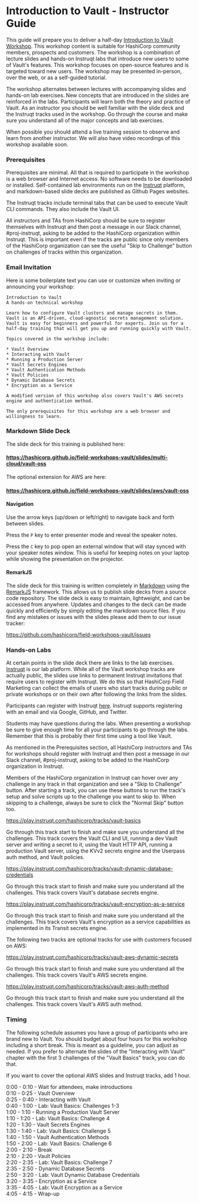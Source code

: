 # Introduction to Vault - Instructor Guide

This guide will prepare you to deliver a half-day [Introduction to Vault Workshop](https://hashicorp.github.io/field-workshops-vault/slides/multi-cloud/vault-oss). This workshop content is suitable for HashiCorp community members, prospects and customers. The workshop is a combination of lecture slides and hands-on Instruqt labs that introduce new users to some of Vault's features. This workshop focuses on open-source features and is targeted toward new users. The workshop may be presented in-person, over the web, or as a self-guided tutorial.

The workshop alternates between lectures with accompanying slides and hands-on lab exercises. New concepts that are introduced in the slides are reinforced in the labs. Participants will learn both the theory and practice of Vault. As an instructor you should be well familiar with the slide deck and the Instruqt tracks used in the workshop. Go through the course and make sure you understand all of the major concepts and lab exercises.

When possible you should attend a live training session to observe and learn from another instructor. We will also have video recordings of this workshop available soon.

### Prerequisites
Prerequisites are minimal. All that is required to participate in the workshop is a web browser and Internet access. No software needs to be downloaded or installed. Self-contained lab environments run on the [Instruqt](https://play.instruqt.com/hashicorp) platform, and markdown-based slide decks are published as Github Pages websites.

The Instruqt tracks include terminal tabs that can be used to execute Vault CLI commands. They also include the Vault UI.

All instructors and TAs from HashiCorp should be sure to register themselves with Instruqt and then post a message in our Slack channel, #proj-instruqt, asking to be added to the HashiCorp organization within Instruqt. This is important even if the tracks are public since only members of the HashiCorp organization can see the useful "Skip to Challenge" button on challenges of tracks within this organization.

### Email Invitation
Here is some boilerplate text you can use or customize when inviting or announcing your workshop:

```
Introduction to Vault
A hands-on technical workshop

Learn how to configure Vault clusters and manage secrets in them. Vault is an API-driven, cloud-agnostic secrets management solution. Vault is easy for beginners and powerful for experts. Join us for a half-day training that will get you up and running quickly with Vault.

Topics covered in the workshop include:

* Vault Overview
* Interacting with Vault
* Running a Production Server
* Vault Secrets Engines
* Vault Authentication Methods
* Vault Policies
* Dynamic Database Secrets
* Encryption as a Service

A modified version of this workshop also covers Vault's AWS secrets engine and authentication method.

The only prerequisites for this workshop are a web browser and willingness to learn.
```

### Markdown Slide Deck
The slide deck for this training is published here:

#### https://hashicorp.github.io/field-workshops-vault/slides/multi-cloud/vault-oss

The optional extension for AWS are here:
#### https://hashicorp.github.io/field-workshops-vault/slides/aws/vault-oss

#### Navigation
Use the arrow keys (up/down or left/right) to navigate back and forth between slides.

Press the `P` key to enter presenter mode and reveal the speaker notes.

Press the `C` key to pop open an external window that will stay synced with your speaker notes window. This is useful for keeping notes on your laptop while showing the presentation on the projector.

#### RemarkJS
The slide deck for this training is written completely in [Markdown](https://guides.github.com/features/mastering-markdown/) using the [RemarkJS](https://remarkjs.com/#1) framework. This allows us to publish slide decks from a source code repository. The slide deck is easy to maintain, lightweight, and can be accessed from anywhere. Updates and changes to the deck can be made quickly and efficiently by simply editing the markdown source files. If you find any mistakes or issues with the slides please add them to our issue tracker:

https://github.com/hashicorp/field-workshops-vault/issues

### Hands-on Labs
At certain points in the slide deck there are links to the lab exercises. [Instruqt](https://instruqt.com/hashicorp) is our lab platform. While all of the Vault workshop tracks are actually public, the slides use links to permanent Instruqt invitations that require users to register with Instruqt. We do this so that HashiCorp Field Marketing can collect the emails of users who start tracks during public or private workshops or on their own after following the links from the slides.

Participants can register with Instruqt [here](https://play.instruqt.com/signup?from=/public). Instruqt supports registering with an email and via Google, GitHub, and Twitter.

Students may have questions during the labs. When presenting a workshop be sure to give enough time for all your participants to go through the labs. Remember that this is probably their first time using a tool like Vault.

As mentioned in the Prerequisites section, all HashiCorp instructors and TAs for workshops should register with Instruqt and then post a message in our Slack channel, #proj-instruqt, asking to be added to the HashiCorp organization in Instruqt.

Members of the HashiCorp organization in Instruqt can hover over any challenge in any track in that organization and see a "Skip to Challenge" button. After starting a track, you can use these buttons to run the track's setup and solve scripts up to the challenge you want to skip to. When skipping to a challenge, always be sure to click the "Normal Skip" button too.

https://play.instruqt.com/hashicorp/tracks/vault-basics

Go through this track start to finish and make sure you understand all the challenges. This track covers the Vault CLI and UI, running a dev Vault server and writing a secret to it, using the Vault HTTP API, running a production Vault server, using the KVv2 secrets engine and the Userpass auth method, and Vault policies.

https://play.instruqt.com/hashicorp/tracks/vault-dynamic-database-credentials

Go through this track start to finish and make sure you understand all the challenges. This track covers Vault's database secrets engine.

https://play.instruqt.com/hashicorp/tracks/vault-encryption-as-a-service

Go through this track start to finish and make sure you understand all the challenges. This track covers Vault's encryption as a service capabilities as implemented in its Transit secrets engine.

The following two tracks are optional tracks for use with customers focused on AWS:

https://play.instruqt.com/hashicorp/tracks/vault-aws-dynamic-secrets

Go through this track start to finish and make sure you understand all the challenges. This track covers Vault's AWS secrets engine.

https://play.instruqt.com/hashicorp/tracks/vault-aws-auth-method

Go through this track start to finish and make sure you understand all the challenges. This track covers Vault's AWS auth method.

### Timing
The following schedule assumes you have a group of participants who are brand new to Vault. You should budget about four hours for this workshop including a short break. This is meant as a guideline, you can adjust as needed. If you prefer to alternate the slides of the "Interacting with Vault" chapter with the first 3 challenges of the "Vault Basics" track, you can do that.

If you want to cover the optional AWS slides and Instruqt tracks, add 1 hour.

0:00 - 0:10 - Wait for attendees, make introductions<br>
0:10 - 0:25 - Vault Overview<br>
0:25 - 0:40 - Interacting with Vault<br>
0:40 - 1:00 - Lab: Vault Basics: Challenges 1-3<br>
1:00 - 1:10 - Running a Production Vault Server<br>
1:10 - 1:20 - Lab: Vault Basics: Challenge 4<br>
1:20 - 1:30 - Vault Secrets Engines<br>
1:30 - 1:40 - Lab: Vault Basics: Challenge 5<br>
1:40 - 1:50 - Vault Authentication Methods<br>
1:50 - 2:00 - Lab: Vault Basics: Challenge 6<br>
2:00 - 2:10 - Break<br>
2:10 - 2:20 - Vault Policies<br>
2:20 - 2:35 - Lab: Vault Basics: Challenge 7<br>
2:35 - 2:50 - Dynamic Database Secrets<br>
2:50 - 3:20 - Lab: Vault Dynamic Database Credentials<br>
3:20 - 3:35 - Encryption as a Service<br>
3:35 - 4:05 - Lab: Vault Encryption as a Service<br>
4:05 - 4:15 - Wrap-up<br>
